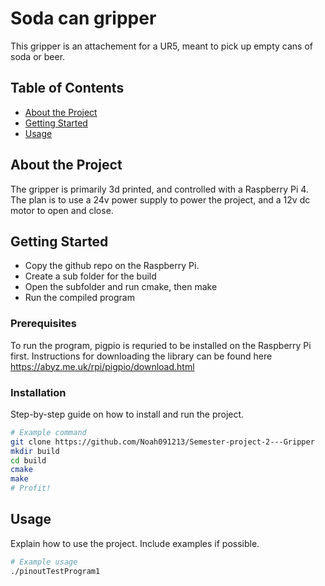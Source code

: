 # Soda can gripper

This gripper is an attachement for a UR5, meant to pick up empty cans of soda or beer. 

## Table of Contents

- [About the Project](#about-the-project)
- [Getting Started](#getting-started)
- [Usage](#usage)

## About the Project

The gripper is primarily 3d printed, and controlled with a Raspberry Pi 4. The plan is to use a 24v power supply to power the project, and a 12v dc motor to open and close.

## Getting Started

- Copy the github repo on the Raspberry Pi.
- Create a sub folder for the build
- Open the subfolder and run cmake, then make
- Run the compiled program

### Prerequisites

To run the program, pigpio is requried to be installed on the Raspberry Pi first.
Instructions for downloading the library can be found here https://abyz.me.uk/rpi/pigpio/download.html

### Installation

Step-by-step guide on how to install and run the project.

```bash
# Example command
git clone https://github.com/Noah091213/Semester-project-2---Gripper
mkdir build
cd build
cmake
make
# Profit!
```

## Usage

Explain how to use the project. Include examples if possible.

```bash
# Example usage
./pinoutTestProgram1
```

